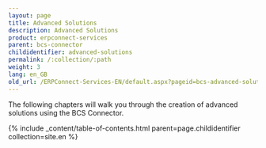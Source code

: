 ```yaml
---
layout: page
title: Advanced Solutions
description: Advanced Solutions
product: erpconnect-services
parent: bcs-connector
childidentifier: advanced-solutions
permalink: /:collection/:path
weight: 3
lang: en_GB
old_url: /ERPConnect-Services-EN/default.aspx?pageid=bcs-advanced-solutions
---
```


The following chapters will walk you through the creation of advanced solutions using the BCS Connector.

{% include _content/table-of-contents.html parent=page.childidentifier collection=site.en %}